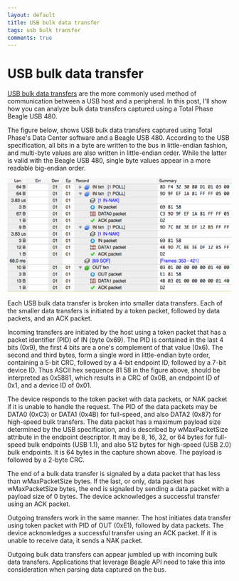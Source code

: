 ```yaml
---
layout: default
title: USB bulk data transfer
tags: usb bulk transfer
comments: true
---
```

# USB bulk data transfer

[USB bulk data transfers](http://www.beyondlogic.org/usbnutshell/usb4.shtml#Bulk) are the more commonly used method of communication between a USB host and a peripheral. In this post, I'll show how you can analyze bulk data transfers captured using a Total Phase Beagle USB 480.

The figure below, shows USB bulk data transfers captured using Total Phase's Data Center software and a Beagle USB 480\. According to the USB specification, all bits in a byte are written to the bus in little-endian fashion, and multi-byte values are also written in little-endian order. While the latter is valid with the Beagle USB 480, single byte values appear in a more readable big-endian order.

![Bulk Transfer](/assets/img/usb-analyzer-bulk-transfer.png)

Each USB bulk data transfer is broken into smaller data transfers. Each of the smaller data transfers is initiated by a token packet, followed by data packets, and an ACK packet.

Incoming transfers are initiated by the host using a token packet that has a packet identifier (PID) of IN (byte 0x69). The PID is contained in the last 4 bits (0x9), the first 4 bits are a one's complement of that value (0x6). The second and third bytes, form a single word in little-endian byte order, containing a 5-bit CRC, followed by a 4-bit endpoint ID, followed by a 7-bit device ID. Thus ASCII hex sequence 81 58 in the figure above, should be interpreted as 0x5881, which results in a CRC of 0x0B, an endpoint ID of 0x1, and a device ID of 0x01.

The device responds to the token packet with data packets, or NAK packet if it is unable to handle the request. The PID of the data packets may be DATA0 (0xC3) or DATA1 (0x4B) for full-speed, and also DATA2 (0x87) for high-speed bulk transfers. The data packet has a maximum payload size determined by the USB specification, and is described by wMaxPacketSize attribute in the endpoint descriptor. It may be 8, 16, 32, or 64 bytes for full-speed bulk endpoints (USB 1.1), and also 512 bytes for high-speed (USB 2.0) bulk endpoints. It is 64 bytes in the capture shown above. The payload is followed by a 2-byte CRC.

The end of a bulk data transfer is signaled by a data packet that has less than wMaxPacketSize bytes. If the last, or only, data packet has wMaxPacketSize bytes, the end is signaled by sending a data packet with a payload size of 0 bytes. The device acknowledges a successful transfer using an ACK packet.

Outgoing transfers work in the same manner. The host initiates data transfer using token packet with PID of OUT (0xE1), followed by data packets. The device acknowledges a successful transfer using an ACK packet. If it is unable to receive data, it sends a NAK packet.

Outgoing bulk data transfers can appear jumbled up with incoming bulk data transfers. Applications that leverage Beagle API need to take this into consideration when parsing data captured on the bus.
